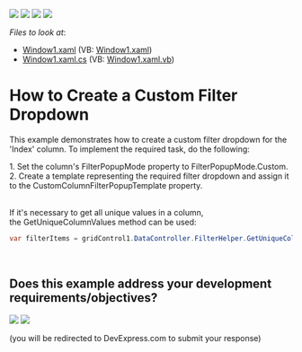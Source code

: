 <!-- default badges list -->
![](https://img.shields.io/endpoint?url=https://codecentral.devexpress.com/api/v1/VersionRange/128649172/11.1.4%2B)
[![](https://img.shields.io/badge/Open_in_DevExpress_Support_Center-FF7200?style=flat-square&logo=DevExpress&logoColor=white)](https://supportcenter.devexpress.com/ticket/details/E1616)
[![](https://img.shields.io/badge/📖_How_to_use_DevExpress_Examples-e9f6fc?style=flat-square)](https://docs.devexpress.com/GeneralInformation/403183)
[![](https://img.shields.io/badge/💬_Leave_Feedback-feecdd?style=flat-square)](#does-this-example-address-your-development-requirementsobjectives)
<!-- default badges end -->
<!-- default file list -->
*Files to look at*:

* [Window1.xaml](./CS/DXGrid_CustomFilterPopup/Window1.xaml) (VB: [Window1.xaml](./VB/DXGrid_CustomFilterPopup/Window1.xaml))
* [Window1.xaml.cs](./CS/DXGrid_CustomFilterPopup/Window1.xaml.cs) (VB: [Window1.xaml.vb](./VB/DXGrid_CustomFilterPopup/Window1.xaml.vb))
<!-- default file list end -->
# How to Create a Custom Filter Dropdown


<p>This example demonstrates how to create a custom filter dropdown for the 'Index' column. To implement the required task, do the following:</p>
<p>1. Set the column's FilterPopupMode property to FilterPopupMode.Custom. <br /> 2. Create a template representing the required filter dropdown and assign it to the CustomColumnFilterPopupTemplate property.<br /><br /></p>
<p>If it's necessary to get all unique values in a column, the GetUniqueColumnValues method can be used:</p>


```cs
var filterItems = gridControl1.DataController.FilterHelper.GetUniqueColumnValues(columnIndex, -1, true, false, null);
```



<br/>


<!-- feedback -->
## Does this example address your development requirements/objectives?

[<img src="https://www.devexpress.com/support/examples/i/yes-button.svg"/>](https://www.devexpress.com/support/examples/survey.xml?utm_source=github&utm_campaign=wpf-data-grid-create-custom-drop-down-filter&~~~was_helpful=yes) [<img src="https://www.devexpress.com/support/examples/i/no-button.svg"/>](https://www.devexpress.com/support/examples/survey.xml?utm_source=github&utm_campaign=wpf-data-grid-create-custom-drop-down-filter&~~~was_helpful=no)

(you will be redirected to DevExpress.com to submit your response)
<!-- feedback end -->
